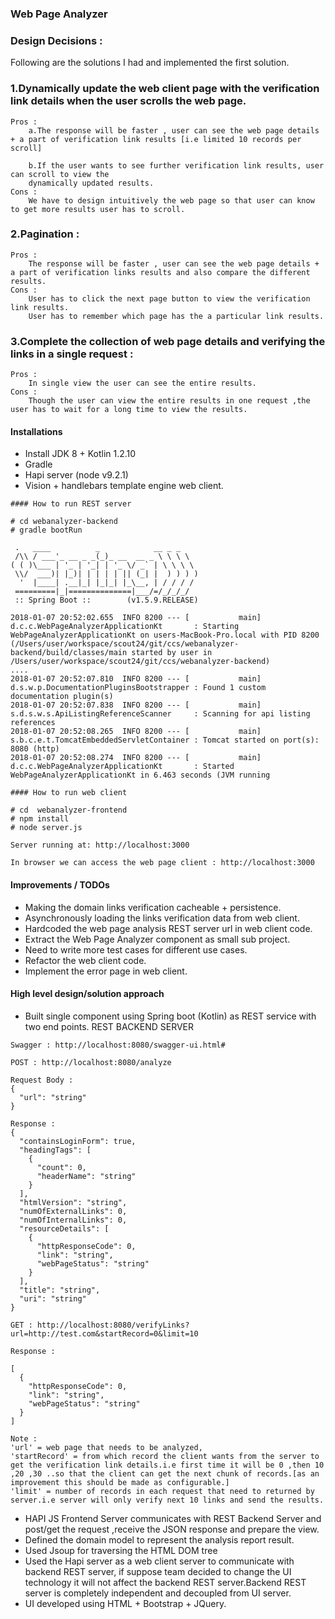 ### Web Page Analyzer

### Design Decisions :

Following are the solutions I had  and implemented the first solution.

### 1.Dynamically update the web client page with the verification link details when the user scrolls the web page.

	Pros :
		a.The response will be faster , user can see the web page details + a part of verification link results [i.e limited 10 records per scroll]
		
		b.If the user wants to see further verification link results, user can scroll to view the 
		dynamically updated results.
	Cons :
		We have to design intuitively the web page so that user can know to get more results user has to scroll.


### 2.Pagination :

	Pros :
		The response will be faster , user can see the web page details + a part of verification links results and also compare the different results.
	Cons :
		User has to click the next page button to view the verification link results.
		User has to remember which page has the a particular link results.
		
### 3.Complete the collection of web page details and verifying the links in a single request :

	Pros :
		In single view the user can see the entire results.
	Cons :
		Though the user can view the entire results in one request ,the user has to wait for a long time to view the results.

#### Installations

* Install JDK 8 + Kotlin 1.2.10
* Gradle
* Hapi server (node v9.2.1)
* Vision + handlebars template engine web client.

```
#### How to run REST server

# cd webanalyzer-backend
# gradle bootRun

 .   ____          _            __ _ _
 /\\ / ___'_ __ _ _(_)_ __  __ _ \ \ \ \
( ( )\___ | '_ | '_| | '_ \/ _` | \ \ \ \
 \\/  ___)| |_)| | | | | || (_| |  ) ) ) )
  '  |____| .__|_| |_|_| |_\__, | / / / /
 =========|_|==============|___/=/_/_/_/
 :: Spring Boot ::        (v1.5.9.RELEASE)

2018-01-07 20:52:02.655  INFO 8200 --- [           main] d.c.c.WebPageAnalyzerApplicationKt       : Starting WebPageAnalyzerApplicationKt on users-MacBook-Pro.local with PID 8200 (/Users/user/workspace/scout24/git/ccs/webanalyzer-backend/build/classes/main started by user in /Users/user/workspace/scout24/git/ccs/webanalyzer-backend)
....
2018-01-07 20:52:07.810  INFO 8200 --- [           main] d.s.w.p.DocumentationPluginsBootstrapper : Found 1 custom documentation plugin(s)
2018-01-07 20:52:07.838  INFO 8200 --- [           main] s.d.s.w.s.ApiListingReferenceScanner     : Scanning for api listing references
2018-01-07 20:52:08.265  INFO 8200 --- [           main] s.b.c.e.t.TomcatEmbeddedServletContainer : Tomcat started on port(s): 8080 (http)
2018-01-07 20:52:08.274  INFO 8200 --- [           main] d.c.c.WebPageAnalyzerApplicationKt       : Started WebPageAnalyzerApplicationKt in 6.463 seconds (JVM running 

#### How to run web client

# cd  webanalyzer-frontend
# npm install
# node server.js

Server running at: http://localhost:3000

In browser we can access the web page client : http://localhost:3000

```



#### Improvements / TODOs
* Making the domain links verification cacheable + persistence.
* Asynchronously loading the links verification data from web client.
* Hardcoded the web page analysis REST server url in web client code.
* Extract the Web Page Analyzer component as small sub project.
* Need to write more test cases for different use cases.
* Refactor the web client code.
* Implement the error page in web client.

#### High level design/solution approach
* Built single component using Spring boot (Kotlin) as REST service with two end points. REST BACKEND SERVER
```
Swagger : http://localhost:8080/swagger-ui.html#

POST : http://localhost:8080/analyze

Request Body :
{
  "url": "string"
}

Response :
{
  "containsLoginForm": true,
  "headingTags": [
    {
      "count": 0,
      "headerName": "string"
    }
  ],
  "htmlVersion": "string",
  "numOfExternalLinks": 0,
  "numOfInternalLinks": 0,
  "resourceDetails": [
    {
      "httpResponseCode": 0,
      "link": "string",
      "webPageStatus": "string"
    }
  ],
  "title": "string",
  "uri": "string"
}

GET : http://localhost:8080/verifyLinks?url=http://test.com&startRecord=0&limit=10

Response :

[
  {
    "httpResponseCode": 0,
    "link": "string",
    "webPageStatus": "string"
  }
]

Note : 
'url' = web page that needs to be analyzed, 
'startRecord' = from which record the client wants from the server to get the verification link details.i.e first time it will be 0 ,then 10 ,20 ,30 ..so that the client can get the next chunk of records.[as an improvement this should be made as configurable.]
'limit' = number of records in each request that need to returned by server.i.e server will only verify next 10 links and send the results.

```
* HAPI JS Frontend Server communicates with REST Backend Server and post/get the request ,receive the JSON response and prepare the view.
* Defined the domain model to represent the analysis report result.
* Used Jsoup for traversing the HTML DOM tree
* Used the Hapi server as a web client server to communicate with backend REST server, if suppose team decided to change the UI technology it will not affect the backend REST server.Backend REST server is completely independent and decoupled from UI server.
* UI developed using HTML + Bootstrap + JQuery.







